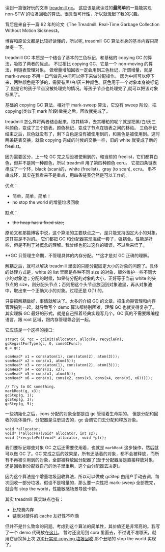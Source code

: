 读到一篇很好玩的文章 [treadmill gc](http://www.cofault.com/2022/07/treadmill.html)。
这应该是我读过的**最简单**的一篇能实现 non-STW 的垃圾回收的算法。很具备可行性，所以就激起了我的兴趣。

背后是来自于一篇 92 年的论文《The Treadmill: Real-Time Garbage Collection Without Motion Sickness》。

博客和原论文都是比较好读懂的，所以呢, treadmill GC 算法本身的基本内容只简单提一下。

treadmill GC 本质是一个结合了基本的三色标记，和基础的 copying GC 的算法，吸取了两者的优点。
不过相比 copying GC，它是一个 non-moving 的算法，用链表管理对象。
做增量增加回收一定会用到三色标记，所谓增量，就是 mark-sweep 不用一口气做完,中间可以停下来做分配操作。
因为中间可以停下来，两种颜色是不够的，需要有黑/白/灰三种颜色。灰色用于一个对象本身被标记了,但是它的孩子节点没被处理完的情况。等孩子节点也处理完了,就可以把该对象标黑了。

基础的 copying GC 算法，相对于 mark-sweep 算法，它没有 sweep 阶段，把 copying(类似于 mark 阶段)做完之后，回收就完成了。

treadmill 怎么样将两者结合起来，取其精华，去其糟粕的呢？就是把黑/白/灰三种颜色，变成了三个链表。颜色标记，变成了节点在链表之间的移动。
三色标记结束之后，灰色就没有了，剩下白色是没有被使用到的，和黑色是被使用到。这时两条链表交换，就像 copying 完成的时候的交换一样，旧的 white 就变成了新的 freelist。

因为需要区分，上一轮 GC 完之后没被使用到的，和当前的 freelist，它们都算白色，但并不是同一种颜色，所以 treadmill 用了第四种颜色 ecru。
它把四条链表串成了一个环，black (scan)的，white (freelist)，gray (to scan), ecru。
串不串成环，其实在我看来不是重点，用四条链表仍然是可以工作的。

优点：
- 简单，简单，简单！
- no stop the world 的增量垃圾回收

缺点：

- ~~the heap has a fixed size;~~

原论文和那篇博客中说，这个算法的主要缺点之一，是只能支持固定大小的对象。这其实是不对的。
它们都把 GC 和分配器实现混成一套了，强耦合。性能是好些，但是不利于对概念的理解。我曾经也犯过这样的错误，不过后来悟了。

**GC 只管理生命期，不管理具体的内存分配。**这才是对 GC 正确的理解。

解耦之后，就可以解决 treadmill 里面的只能分配固定大小的对象的问题了。具体的处理方式是，white 的 list 里面是各种不同 size 的对象，额外维护一些不同大小的对象池；分配的时候，如果待分配的对象的大小，正好等于当前 white 的头节点的 size，则分配头节点；否则把这个头节点放回到对象池里，再从对象池中，取出来一个正确大小的对象。过程还是 O(1) 的。

只要把解耦做好，事情就解决了。太多的介绍 GC 的文章，把生命期管理和内存管理搞到一起，就导致写个 demo 算法都特别困难，理解 GC 也就变得复杂了。
其实理解 GC 最好的形式，就是自己照着经典实现写几个。GC 真的不需要跟编程语言，跟 root 区域，跟内存管理耦合到一起。

它应该是一个这样的接口:

```
struct GC *gc = gcInit(allocator, allocFn, recycleFn);
gcRegistForType(gc, 0, consGCFunc);
g = gc;

scmHead* x1 = cons(atom(1), cons(atom(2), atom(3)));
scmHead* x2 = cons(x1, atom(5));
scmHead* x3 = cons(atom(1), cons(atom(2), atom(3)));
scmHead* x4 = cons(x1, x3);
scmHead* x5 = cons(x1, atom(6));
scmHead* x6 = cons(x1, cons(x2, cons(x3, cons(x4, cons(x5, x6)))));

// Try to GC something.
markRoot(g, x3);
gcStep(g, 1);
gcStep(g, 3);
gcStep(g, 5);
```

一些初始化之后，cons 分配的对象全部是由 gc 管理着生命期的。
但是分配和回收的具体操作，分配器是注册进去的，gc 会调它们去分配和释放对象。

```
void *allocator;
void* (*allocFn)(void* allocator, int sz);
void (*recycleFn)(void* allocator, void *ptr);
```

我们要标记哪些对象 GC 之后还需要使用着，也就是 `markRoot` 这步操作，然后就可以做 GC 了。GC 完成之后的效果是，所有还活着的对象，都不会被释放，而所有不再被引用到的对象，全部被释放回分配器了(至于分配器层是直接释放对象，还是回收到分配器自己的池子里重用，这个由分配器去决定)。

因为这个算法是个增量垃圾回收算法，所以可以做成 gcStep 由用户手动去调，每次回收一部分垃圾。假设不是增量的，那么要一次性把 mark-sweep 全部做完，就会有 stop the world，性能敏感场景导致卡顿。

其实 treadmill 真实缺点也有：

- 比较费内存
- 链表对硬件的 cache 友好性不咋滴

但并不是什么致命的问题。考虑到这个算法的简单性，其价值还是非常高的。我写了一个 demo 代码放在[这儿](https://github.com/tiancaiamao/cora/blob/639e062ec509f53132774fadc5087c788b394657/runtime/gc.c#L250-L287)。
暂时还没用到 cora 里面去，不过说不准哪天，就用它替换掉上次 [200行实现 copying 垃圾回收](200-lines-gc.md) 那个丑陋的 stop the world 实现了。

